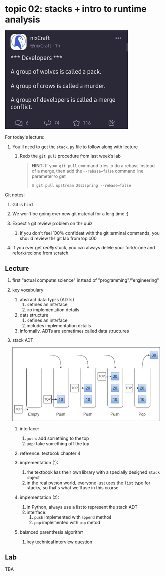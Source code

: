 # topic 02: stacks + intro to runtime analysis

<!--
<center>
<img width=60% src=tests2.jpg />
</center>
-->
<img src=merge-conflict.jpg width=400px />

For today's lecture:

1. You'll need to get the `stack.py` file to follow along with lecture

    1. Redo the `git pull` procedure from last week's lab

       > **HINT:**
       > If your `git pull` command tries to do a rebase instead of a merge, then add the `--rebase=false` command line parameter to get
       > ```
       > $ git pull upstream 2023spring --rebase=false
       > ```

Git notes:

1. Git is hard

1. We won't be going over new git material for a long time :)

1. Expect a git review problem on the quiz

    1. If you don't feel 100% confident with the git terminal commands, you should review the git lab from topic00

1. If you ever get *really* stuck, you can always delete your fork/clone and refork/reclone from scratch.

## Lecture

1. first "actual computer science" instead of "programming"/"engineering"

1. key vocabulary
    1. abstract data types (ADTs)
        1. defines an interface
        1. no implementation details
    1. data structure
        1. defines an interface
        1. includes implementation details
    1. informally, ADTs are sometimes called data structures

1. stack ADT

    <img src=stack.webp width=800px />

    1. interface:
        1. `push`: add something to the top
        1. `pop`: take something off the top

    1. reference: [textbook chapter 4](https://runestone.academy/runestone/books/published/pythonds/BasicDS/toctree.html)

    1. implementation (1):
        1. the textbook has their own library with a specially designed `Stack` object
        1. in the real python world, everyone just uses the `list` type for stacks,
           so that's what we'll use in this course

    1. implementation (2):
        1. in Python, always use a list to represent the stack ADT
        1. interface:
            1. `push` implemented with `append` method
            1. `pop` implemented with `pop` metod

    1. balanced parenthesis algorithm
        1. key technical interview question
## Lab

TBA

<!--
1. pytest library
    1. Install with the command:
       ```
       $ pip3 install pytest
       ```
    1. Run all tests in the file `tests/test_main.py` with:
       ```
       $ python3 -m pytest tests/test_main.py
       ```
    1. If you don't include a filename, pytest will test all the files.
       You should test your extra credit with the command
       ```
       $ python3 -m pytest
       ```
    1. If you use the `-x` flag, then pytest will stop after the first error.
       This is useful for development.
       If you want to skip a test case and stop after the second, use the argument `--maxfail 2`.
       The `-x` flag is a shortcut for `--maxfail 1`.

1. runtime analysis
    1. big O/Omega/Theta notation

**Pre-lecture work:**

1. print the `big-o.pdf` file 

1. There is no required lab for this week.
   Instead, you just focus on completing the homework assignment (which is worth 12 points this week).

1. (optional)
   Some of my former students at UCR put together two games for testing your git skills.
   The games have you executing git commands to advance to the next level.
   The links are:

   1. https://github.com/git-game/git-game
   1. https://github.com/git-game/git-game-v2

   You can earn +1 point of extra credit for each game that you complete.
   To claim the extra credit, send me an email telling me how the game ends.
   -->
